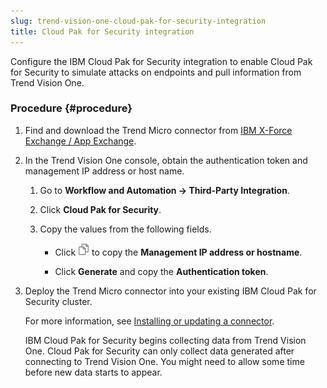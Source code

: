 ```yaml
---
slug: trend-vision-one-cloud-pak-for-security-integration
title: Cloud Pak for Security integration
---
```


Configure the IBM Cloud Pak for Security integration to enable Cloud Pak for Security to simulate attacks on endpoints and pull information from Trend Vision One.

### Procedure {#procedure}

1.  Find and download the Trend Micro connector from [IBM X-Force Exchange / App Exchange](https://exchange.xforce.ibmcloud.com/hub/extension/7938c510d0ab7d511a3437281a61ea3c).

2.  In the Trend Vision One console, obtain the authentication token and management IP address or host name.

    1.  Go to **Workflow and Automation → Third-Party Integration**.

    2.  Click **Cloud Pak for Security**.

    3.  Copy the values from the following fields.

        - Click ![](/images/dddna_summary_detection_copy=GUID-4DE35BE5-57A5-4919-BF9C-5EC95F9CA8FD=1=en-us=Low.webp) to copy the **Management IP address or hostname**.

        - Click **Generate** and copy the **Authentication token**.

3.  Deploy the Trend Micro connector into your existing IBM Cloud Pak for Security cluster.

    For more information, see [Installing or updating a connector](https://www.ibm.com/docs/en/cp-security/saas?topic=SSTDPP_serv/docs/scp-core/deploy_connector_online.htm).

    IBM Cloud Pak for Security begins collecting data from Trend Vision One. Cloud Pak for Security can only collect data generated after connecting to Trend Vision One. You might need to allow some time before new data starts to appear.
